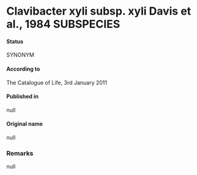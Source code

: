 Clavibacter xyli subsp. xyli Davis et al., 1984 SUBSPECIES
=======

#### Status
SYNONYM

#### According to
The Catalogue of Life, 3rd January 2011

#### Published in
null

#### Original name
null

### Remarks
null
